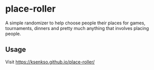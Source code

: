 # place-roller
A simple randomizer to help choose people their places for games, tournaments, dinners and pretty much anything that involves placing people.

## Usage
Visit https://ksenkso.github.io/place-roller/
